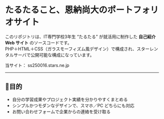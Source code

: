 # たるたること、恩納尚大のポートフォリオサイト

このリポジトリは、IT専門学校3年生 “たるたる” が就活用に制作した **自己紹介 Web サイト** のソースコードです。  
PHP＋HTML＋CSS（ガラスモーフィズム風デザイン）で構成され、スターレンタルサーバで公開可能な構成になっています。

当サイト：
ss250016.stars.ne.jp

---

## 🎯目的

- 自分の学習成果やプロジェクト実績を分かりやすくまとめる  
- シンプルかつモダンなデザインで、スマホ／PC どちらにも対応  
- お問い合わせフォームで企業からの連絡を受け取る

